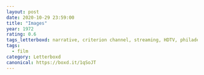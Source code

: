 ```yaml
---
layout: post 
date: 2020-10-29 23:59:00
title: "Images"
year: 1972
rating: 0.6
tags_letterboxd: narrative, criterion channel, streaming, HDTV, philadelphia, leah, robtober
tags:
  - film
category: Letterboxd
canonical: https://boxd.it/1qSoJT
---
```

